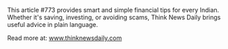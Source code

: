 This article #773 provides smart and simple financial tips for every Indian. Whether it's saving, investing, or avoiding scams, Think News Daily brings useful advice in plain language.

Read more at: www.thinknewsdaily.com